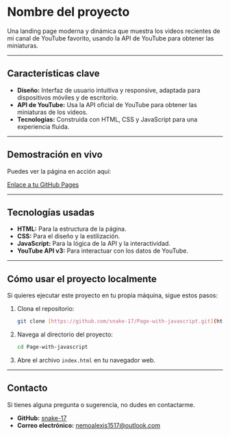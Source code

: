 # Nombre del proyecto

Una landing page moderna y dinámica que muestra los videos recientes de mi canal de YouTube favorito, usando la API de YouTube para obtener las miniaturas.

---

## **Características clave**

* **Diseño:** Interfaz de usuario intuitiva y responsive, adaptada para dispositivos móviles y de escritorio.
* **API de YouTube:** Usa la API oficial de YouTube para obtener las miniaturas de los videos.
* **Tecnologías:** Construida con HTML, CSS y JavaScript para una experiencia fluida.

---

## **Demostración en vivo**

Puedes ver la página en acción aquí:

[Enlace a tu GitHub Pages](https://snake-17.github.io/Page-with-javascript/)

---

## **Tecnologías usadas**

* **HTML:** Para la estructura de la página.
* **CSS:** Para el diseño y la estilización.
* **JavaScript:** Para la lógica de la API y la interactividad.
* **YouTube API v3:** Para interactuar con los datos de YouTube.

---

## **Cómo usar el proyecto localmente**

Si quieres ejecutar este proyecto en tu propia máquina, sigue estos pasos:

1.  Clona el repositorio:

    ```bash
    git clone [https://github.com/snake-17/Page-with-javascript.git](https://github.com/snake-17/Page-with-javascript.git)
    ```

2.  Navega al directorio del proyecto:

    ```bash
    cd Page-with-javascript
    ```

3.  Abre el archivo `index.html` en tu navegador web.

---

## **Contacto**

Si tienes alguna pregunta o sugerencia, no dudes en contactarme.

* **GitHub:** [snake-17](https://github.com/snake-17)
* **Correo electrónico:** nemoalexis1517@outlook.com
